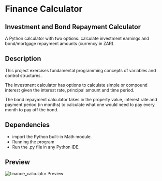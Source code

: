 # Finance Calculator

## Investment and Bond Repayment Calculator
A Python calculator with two options: calculate investment earnings and bond/mortgage repayment amounts (currency in ZAR).

## Description
This project exercises fundamental programming concepts of variables and control structures.

The investment calculator has options to calculate simple or compound interest given the interest rate, principal amount and time period.

The bond repayment calculator takes in the property value, interest rate and payment period (in months) to calculate what one would need to pay every month to pay off the bond.

## Dependencies
- import the Python built-in Math module.
- Running the program
- Run the .py file in any Python IDE.

## Preview
![finance_calculator Preview](https://user-images.githubusercontent.com/102606725/168375800-51660082-8964-43d2-8c91-b4fd1019493b.png)
